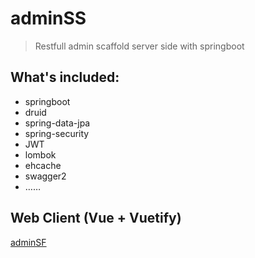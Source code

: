 # adminSS
> Restfull admin scaffold server side with springboot

## What's included:
* springboot
* druid
* spring-data-jpa
* spring-security
* JWT
* lombok
* ehcache
* swagger2
* ……

## Web Client (Vue + Vuetify)
[adminSF](https://github.com/fish119/adminSF)